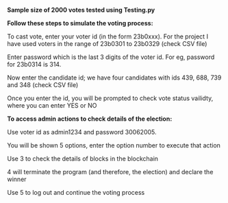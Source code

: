 **Sample size of 2000 votes tested using Testing.py**


**Follow these steps to simulate the voting process:**

To cast vote, enter your voter id (in the form 23b0xxx). For the project I have used voters in the range of 23b0301 to 23b0329 (check CSV file)

Enter password which is the last 3 digits of the voter id. For eg, password for 23b0314 is 314.

Now enter the candidate id; we have four candidates with ids 439, 688, 739 and 348 (check CSV file)

Once you enter the id, you will be prompted to check vote status vailidty, where you can enter YES or NO


**To access admin actions to check details of the election:**

Use voter id as admin1234 and password 30062005.

You will be shown 5 options, enter the option number to execute that action

Use 3 to check the details of blocks in the blockchain

4 will terminate the program (and therefore, the election) and declare the winner

Use 5 to log out and continue the voting process
